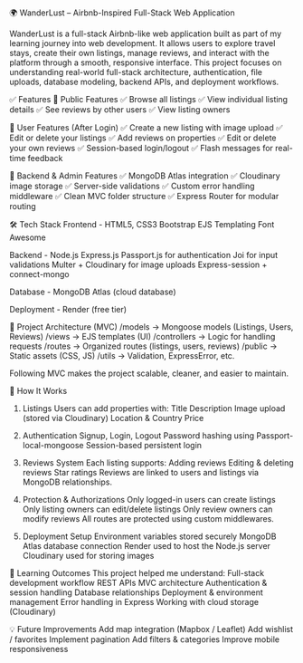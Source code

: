 🌍 WanderLust – Airbnb-Inspired Full-Stack Web Application

WanderLust is a full-stack Airbnb-like web application built as part of my learning journey into web development.
It allows users to explore travel stays, create their own listings, manage reviews, and interact with the platform through a smooth, responsive interface.
This project focuses on understanding real-world full-stack architecture, authentication, file uploads, database modeling, backend APIs, and deployment workflows.

✅ Features
🔹 Public Features
✅ Browse all listings
✅ View individual listing details
✅ See reviews by other users
✅ View listing owners

🔹 User Features (After Login)
✅ Create a new listing with image upload
✅ Edit or delete your listings
✅ Add reviews on properties
✅ Edit or delete your own reviews
✅ Session-based login/logout
✅ Flash messages for real-time feedback

🔹 Backend & Admin Features
✅ MongoDB Atlas integration
✅ Cloudinary image storage
✅ Server-side validations
✅ Custom error handling middleware
✅ Clean MVC folder structure
✅ Express Router for modular routing

🛠️ Tech Stack
Frontend - 
HTML5, CSS3
Bootstrap
EJS Templating
Font Awesome

Backend - 
Node.js
Express.js
Passport.js for authentication
Joi for input validations
Multer + Cloudinary for image uploads
Express-session + connect-mongo

Database - 
MongoDB Atlas (cloud database)

Deployment - 
Render (free tier)

📁 Project Architecture (MVC)
/models       → Mongoose models (Listings, Users, Reviews)
/views        → EJS templates (UI)
/controllers → Logic for handling requests
/routes       → Organized routes (listings, users, reviews)
/public       → Static assets (CSS, JS)
/utils        → Validation, ExpressError, etc.


Following MVC makes the project scalable, cleaner, and easier to maintain.

🚀 How It Works
1. Listings
Users can add properties with:
Title
Description
Image upload (stored via Cloudinary)
Location & Country
Price

2. Authentication
Signup, Login, Logout
Password hashing using Passport-local-mongoose
Session-based persistent login

3. Reviews System
Each listing supports:
Adding reviews
Editing & deleting reviews
Star ratings
Reviews are linked to users and listings via MongoDB relationships.

4. Protection & Authorizations
Only logged-in users can create listings
Only listing owners can edit/delete listings
Only review owners can modify reviews
All routes are protected using custom middlewares.

5. Deployment Setup
Environment variables stored securely
MongoDB Atlas database connection
Render used to host the Node.js server
Cloudinary used for storing images

🧠 Learning Outcomes
This project helped me understand:
Full-stack development workflow
REST APIs
MVC architecture
Authentication & session handling
Database relationships
Deployment & environment management
Error handling in Express
Working with cloud storage (Cloudinary)

💡 Future Improvements
Add map integration (Mapbox / Leaflet)
Add wishlist / favorites
Implement pagination
Add filters & categories
Improve mobile responsiveness
